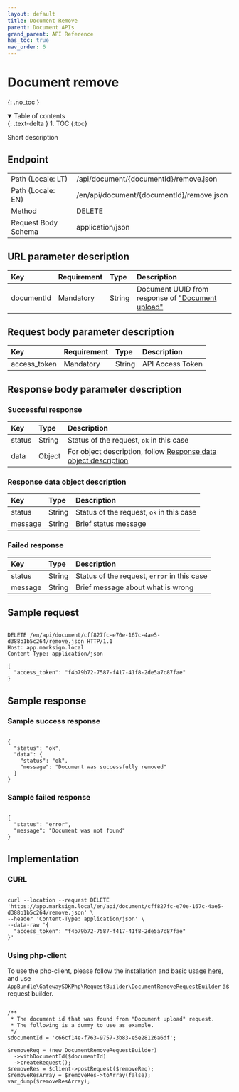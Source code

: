 ```yaml
---
layout: default
title: Document Remove
parent: Document APIs
grand_parent: API Reference
has_toc: true
nav_order: 6
---
```


# Document remove
{: .no_toc }

<details open markdown="block">
  <summary>
    Table of contents
  </summary>
  {: .text-delta }
1. TOC
{:toc}
</details>

Short description

## Endpoint

<table>
  <tbody>
    <tr>
      <td>Path (Locale: LT)</td>
      <td>/api/document/{documentId}/remove.json</td>
    </tr>
    <tr>
      <td>Path (Locale: EN)</td>
      <td>/en/api/document/{documentId}/remove.json</td>
    </tr>
    <tr>
      <td>Method</td>
      <td>DELETE</td>
    </tr>
    <tr>
      <td>Request Body Schema</td>
      <td>application/json</td>
    </tr>
  </tbody>
</table>

## URL parameter description

| Key | Requirement | Type | Description |
| :--- | :--- | :--- | :--- |
| documentId | Mandatory | String | Document UUID from response of ["Document upload"](/documentation/api-references/document/apiDocumentUpload.html#response-document-object-description) |

## Request body parameter description

| Key | Requirement | Type | Description |
| :--- | :--- | :--- | :--- |
| access_token | Mandatory | String | API Access Token |



## Response body parameter description

### Successful response

| Key | Type | Description |
| :--- | :--- | :--- |
| status | String | Status of the request, `ok` in this case |
| data | Object | For object description, follow [Response data object description](#response-data-object-description) |

### Response data object description

| Key | Type | Description |
| :--- | :--- | :--- |
| status | String | Status of the request, `ok` in this case |
| message | String | Brief status message |



### Failed response

| Key | Type | Description |
| :--- | :--- | :--- |
| status | String | Status of the request, `error` in this case |
| message | String | Brief message about what is wrong |



## Sample request

```

DELETE /en/api/document/cff827fc-e70e-167c-4ae5-d388b1b5c264/remove.json HTTP/1.1
Host: app.marksign.local
Content-Type: application/json

{
  "access_token": "f4b79b72-7587-f417-41f8-2de5a7c87fae"
}

```

## Sample response

### Sample success response

```

{
  "status": "ok",
  "data": {
    "status": "ok",
    "message": "Document was successfully removed"
  }
}

```

### Sample failed response

```

{
  "status": "error",
  "message": "Document was not found"
}

```

## Implementation

### CURL

```

curl --location --request DELETE 'https://app.marksign.local/en/api/document/cff827fc-e70e-167c-4ae5-d388b1b5c264/remove.json' \
--header 'Content-Type: application/json' \
--data-raw '{
  "access_token": "f4b79b72-7587-f417-41f8-2de5a7c87fae"
}'

```

### Using php-client

To use the php-client, please follow the installation and basic usage [here](/documentation/sdk-php-client.html#usage), and use [`AppBundle\GatewaySDKPhp\RequestBuilder\DocumentRemoveRequestBuilder`](/documentation/class-ref/GatewaySDKPhp/RequestBuilder/DocumentRemoveRequestBuilder.html) as request builder.

```

/**
 * The document id that was found from "Document upload" request.
 * The following is a dummy to use as example.
 */
$documentId = 'c66cf14e-f763-9757-3b83-e5e28126a6df';

$removeReq = (new DocumentRemoveRequestBuilder)
  ->withDocumentId($documentId)
  ->createRequest();
$removeRes = $client->postRequest($removeReq);
$removeResArray = $removeRes->toArray(false);
var_dump($removeResArray);

```

